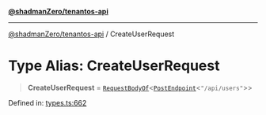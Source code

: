 [**@shadmanZero/tenantos-api**](../README.md)

***

[@shadmanZero/tenantos-api](../globals.md) / CreateUserRequest

# Type Alias: CreateUserRequest

> **CreateUserRequest** = [`RequestBodyOf`](RequestBodyOf.md)\<[`PostEndpoint`](PostEndpoint.md)\<`"/api/users"`\>\>

Defined in: [types.ts:662](https://github.com/shadmanZero/tenantos-api/blob/1519ecac4035082956b06ca1cf266b8ad4cc7904/src/types.ts#L662)
